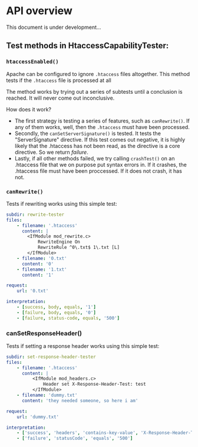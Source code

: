 # API overview
This document is under development...

## Test methods in HtaccessCapabilityTester:

### `htaccessEnabled()`
Apache can be configured to ignore `.htaccess` files altogether. This method tests if the `.htaccess` file is processed at all

The method works by trying out a series of subtests until a conclusion is reached. It will never come out inconclusive.

How does it work?
- The first strategy is testing a series of features, such as `canRewrite()`. If any of them works, well, then the `.htaccess` must have been processed.
- Secondly, the `canSetServerSignature()` is tested. It tests the "ServerSignature" directive. If this test comes out negative, it is highly likely that the .htaccess has not been read, as the directive is a core directive. So we return *failure*.
- Lastly, if all other methods failed, we try calling `crashTest()` on an .htaccess file that we on purpose put syntax errors in. If it crashes, the .htaccess file must have been proccessed. If it does not crash, it has not.

### `canRewrite()`
Tests if rewriting works using this simple test:

```yaml
subdir: rewrite-tester
files:
    - filename: '.htaccess'
      content: |
        <IfModule mod_rewrite.c>
            RewriteEngine On
            RewriteRule ^0\.txt$ 1\.txt [L]
        </IfModule>
    - filename: '0.txt'
      content: '0'
    - filename: '1.txt'
      content: '1'

request:
    url: '0.txt'

interpretation:
    - [success, body, equals, '1']
    - [failure, body, equals, '0']
    - [failure, status-code, equals, '500']
```

### canSetResponseHeader()
Tests if setting a response header works using this simple test:

```yaml
subdir: set-response-header-tester
files:
    - filename: '.htaccess'
      content: |
          <IfModule mod_headers.c>
              Header set X-Response-Header-Test: test
          </IfModule>
    - filename: 'dummy.txt'
      content: 'they needed someone, so here i am'

request:
    url: 'dummy.txt'

interpretation:
    - ['success', 'headers', 'contains-key-value', 'X-Response-Header-Test', 'test'],
    - ['failure', 'statusCode', 'equals', '500']
```
